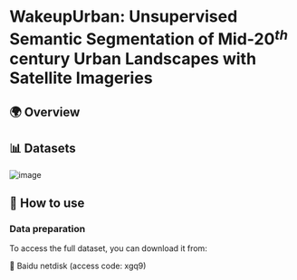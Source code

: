 # WakeupUrban: Unsupervised Semantic Segmentation of Mid-20$^{th}$ century Urban Landscapes with Satellite Imageries
## 🌍 Overview

## 📊 Datasets
![image](https://github.com/Tianxiang-Hao/WakeupUrban/blob/main/pictures/Intro.png)
## 🔧 How to use
### Data preparation
To access the full dataset, you can download it from:

🔗 Baidu netdisk (access code: xgq9)

